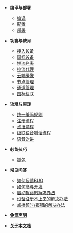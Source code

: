 <!-- 侧边栏 -->

* **编译与部署**
    * [编译](_content/introduction/compile.md)
    * [配置](_content/introduction/config.md)
    * [部署](_content/introduction/deployment.md)
* **功能与使用**
    * [接入设备](_content/ability/device.md)
    * [国标设备](_content/ability/device_use.md)
    * [推流列表](_content/ability/push.md)
    * [拉流代理](_content/ability/proxy.md)
    * [云端录像](_content/ability/cloud_record.md)
    * [节点管理](_content/ability/node_manager.md)
    * [通道管理](_content/ability/channel.md)
    * [国标级联](_content/ability/cascade2.md)
* **流程与原理**
    * [统一编码规则](_content/theory/code.md)
    * [注册流程](_content/theory/register.md)
    * [点播流程](_content/theory/play.md)
    * [级联语音喊话流程](_content/theory/broadcast_cascade.md)
    * [语音对讲](_content/ability/continuous_broadcast.md)
* **必备技巧**
    * [抓包](_content/skill/tcpdump.md)

* **常见问答**
    - [如何反馈BUG](_content/qa/bug.md)
    - [如何参与开发](_content/qa/development.md)
    - [启动报错的解决办法](_content/qa/start_error.md)
    - [设备注册不上来的解决办法](_content/qa/regiser_error.md)
    - [点播超时/报错的解决办法](_content/qa/play_error.md)
* [**免责声明**](_content/disclaimers.md)
* [**关于本文档**](_content/about_doc.md)
